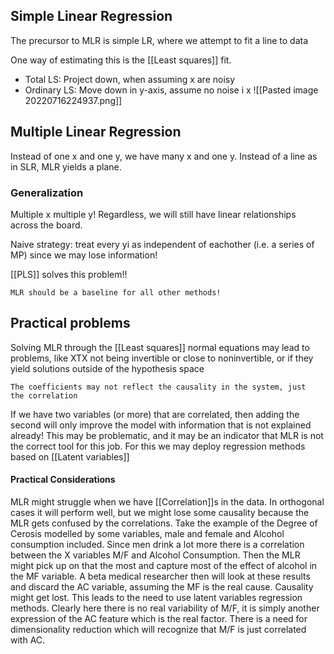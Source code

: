## Simple Linear Regression
The precursor to MLR is simple LR, where we attempt to fit a line to data

One way of estimating this is the [[Least squares]] fit. 
* Total LS: Project down, when assuming x are noisy
* Ordinary LS: Move down in y-axis, assume no noise i x
![[Pasted image 20220716224937.png]]


## Multiple Linear Regression

Instead of one x and one y, we have many x and one y.
Instead of a line as in SLR, MLR yields a plane.

### Generalization
Multiple x multiple y! Regardless, we will still have linear relationships across the board.

Naive strategy: treat every yi as independent of eachother (i.e. a series of MP) since we may lose information!

[[PLS]] solves this problem!!

	MLR should be a baseline for all other methods!


## Practical problems
Solving MLR through the [[Least squares]] normal equations may lead to problems, like XTX not being invertible or close to noninvertible, or if they yield solutions outside of the hypothesis space

	The coefficients may not reflect the causality in the system, just 
    the correlation

If we have two variables (or more) that are correlated, then adding the second will only improve the model with information that is not explained already! This may be problematic, and it may be an indicator that MLR is not the correct tool for this job. For this we may deploy regression methods based on [[Latent variables]]






#### Practical Considerations

MLR might struggle when we have [[Correlation]]s in the data. In orthogonal cases it will perform well, but we might lose some causality because the MLR gets confused by the correlations. Take the example of the Degree of Cerosis modelled by some variables, male and female and Alcohol consumption included. Since men drink a lot more there is a correlation between the X variables M/F and Alcohol Consumption. Then the MLR might pick up on that the most and capture most of the effect of alcohol in the MF variable. A beta medical researcher then will look at these results and discard the AC variable, assuming the MF is the real cause. Causality might get lost. This leads to the need to use latent variables regression methods. Clearly here there is no real variability of M/F, it is simply another expression of the AC feature which is the real factor. There is a need for dimensionality reduction which will recognize that M/F is just correlated with AC.